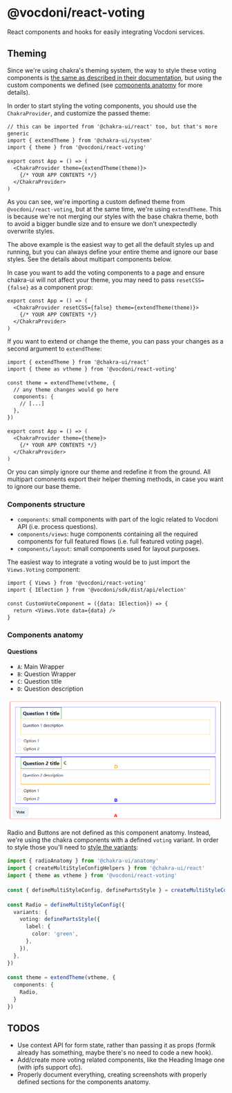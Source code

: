 @vocdoni/react-voting
==========================

React components and hooks for easily integrating Vocdoni services.

Theming
-------

Since we're using chakra's theming system, the way to style these voting components
is [the same as described in their documentation][chakra theming], but using the
custom components we defined (see [components anatomy] for more details).

In order to start styling the voting components, you should use the
`ChakraProvider`, and customize the passed theme:

~~~tsx
// this can be imported from '@chakra-ui/react' too, but that's more generic
import { extendTheme } from '@chakra-ui/system'
import { theme } from '@vocdoni/react-voting'

export const App = () => (
  <ChakraProvider theme={extendTheme(theme)}>
    {/* YOUR APP CONTENTS */}
  </ChakraProvider>
)
~~~

As you can see, we're importing a custom defined theme from
`@vocdoni/react-voting`, but at the same time, we're using `extendTheme`.
This is because we're not merging our styles with the base chakra theme, both to
avoid a bigger bundle size and to ensure we don't unexpectedly overwrite styles.

The above example is the easiest way to get all the default styles up and running,
but you can always define your entire theme and ignore our base styles. See the
details about multipart components below.

In case you want to add the voting components to a page and ensure chakra-ui will
not affect your theme, you may need to pass `resetCSS={false}` as a component
prop:

~~~tsx
export const App = () => (
  <ChakraProvider resetCSS={false} theme={extendTheme(theme)}>
    {/* YOUR APP CONTENTS */}
  </ChakraProvider>
)
~~~

If you want to extend or change the theme, you can pass your changes as a second
argument to `extendTheme`:

~~~tsx
import { extendTheme } from '@chakra-ui/react'
import { theme as vtheme } from '@vocdoni/react-voting'

const theme = extendTheme(vtheme, {
  // any theme changes would go here
  components: {
    // [...]
  },
})

export const App = () => (
  <ChakraProvider theme={theme}>
    {/* YOUR APP CONTENTS */}
  </ChakraProvider>
)
~~~

Or you can simply ignore our theme and redefine it from the ground. All multipart
comonents export their helper theming methods, in case you want to ignore our
base theme.

### Components structure

- `components`: small components with part of the logic related to Vocdoni API
  (i.e. process questions).
- `components/views`: huge components containing all the required components for
  full featured flows (i.e. full featured voting page).
- `components/layout`: small components used for layout purposes.

The easiest way to integrate a voting would be to just import the `Views.Voting`
component:

~~~tsx
import { Views } from '@vocdoni/react-voting'
import { IElection } from '@vocdoni/sdk/dist/api/election'

const CustomVoteComponent = ({data: IElection}) => {
  return <Views.Vote data={data} />
}
~~~

### Components anatomy

#### Questions

- `A`: Main Wrapper
- `B`: Question Wrapper
- `C`: Question title
- `D`: Question description

![questions anatomy](./docs/questions.png)

Radio and Buttons are not defined as this component anatomy. Instead, we're using
the chakra components with a defined `voting` variant. In order to style those
you'll need to [style the variants][advanced theming]:

~~~ts
import { radioAnatomy } from '@chakra-ui/anatomy'
import { createMultiStyleConfigHelpers } from '@chakra-ui/react'
import { theme as vtheme } from '@vocdoni/react-voting'

const { defineMultiStyleConfig, definePartsStyle } = createMultiStyleConfigHelpers(radioAnatomy.keys)

const Radio = defineMultiStyleConfig({
  variants: {
    voting: definePartsStyle({
      label: {
        color: 'green',
      },
    }),
  },
})

const theme = extendTheme(vtheme, {
  components: {
    Radio,
  }
})
~~~

TODOS
-----

- Use context API for form state, rather than passing it as props (formik already
  has something, maybe there's no need to code a new hook).
- Add/create more voting related components, like the Heading Image one (with ipfs support ofc).
- Properly document everything, creating screenshots with properly defined
  sections for the components anatomy.


[components structure]: #components-structure
[components anatomy]: #components-anatomy
[chakra theming]: https://chakra-ui.com/docs/styled-system/customize-theme#customizing-theme-tokens
[advanced theming]: https://chakra-ui.com/docs/styled-system/advanced-theming

